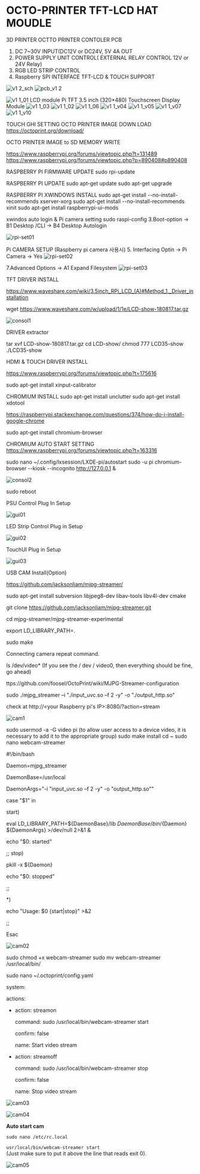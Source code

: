 # OCTO-PRINTER TFT-LCD HAT MOUDLE
3D PRINTER OCTTO PRINTER CONTOLER PCB


1. DC 7~30V INPUT(DC12V or DC24V, 5V 4A OUT
2. POWER SUPPLY UNIT CONTROL( EXTERNAL RELAY CONTROL 12V or 24V Relay)
3. RGB LED STRIP CONTROL
4. Raspberry SPI INTERFACE TFT-LCD & TOUCH SUPPORT


![v1 2_sch](https://user-images.githubusercontent.com/11598835/46899833-a0714800-ced3-11e8-9eae-bbafdd31d3e1.png)
![pcb_v1 2](https://user-images.githubusercontent.com/11598835/46899834-a2d3a200-ced3-11e8-92eb-150ee3ae9a74.png)

![v1 1_01](https://user-images.githubusercontent.com/11598835/46874394-075f1480-ce74-11e8-8775-5a9fb0a5c464.png)
LCD module Pi TFT 3.5 inch (320*480) Touchscreen Display Module
![v1 1_03](https://user-images.githubusercontent.com/11598835/46874435-2198f280-ce74-11e8-87f1-3caa8f3d6df9.png)
![v1 1_02](https://user-images.githubusercontent.com/11598835/46874464-31b0d200-ce74-11e8-94b3-80f0f6aa0f80.png)
![v1 1_06](https://user-images.githubusercontent.com/11598835/46874484-383f4980-ce74-11e8-96f9-7d96574cf30b.png)
![v1 1_v04](https://user-images.githubusercontent.com/11598835/46874488-3a090d00-ce74-11e8-8dbe-bd7b972c1a39.png)
![v1 1_v05](https://user-images.githubusercontent.com/11598835/46874495-3b3a3a00-ce74-11e8-9089-30a53a3ec9b9.png)
![v1 1_v07](https://user-images.githubusercontent.com/11598835/46874502-3d03fd80-ce74-11e8-87f4-e5af33d6ef59.png)
![v1 1_v10](https://user-images.githubusercontent.com/11598835/46874505-3e352a80-ce74-11e8-9f56-d8e30af4f5fd.png)


TOUCH GHI SETTING
OCTO PRINTER IMAGE DOWN LOAD
https://octoprint.org/download/

OCTO PRINTER IMAGE to SD MEMORY WRITE

https://www.raspberrypi.org/forums/viewtopic.php?t=131489
https://www.raspberrypi.org/forums/viewtopic.php?p=890408#p890408

RASPBERRY PI FIRMWARE UPDATE
sudo rpi-update

RASPBERRY PI UPDATE
sudo apt-get update 
sudo apt-get upgrade

RASPBERRY PI XWINDOWS INSTALL
sudo apt-get install --no-install-recommends xserver-xorg
sudo apt-get install --no-install-recommends xinit
sudo apt-get install raspberrypi-ui-mods

xwindos auto login & Pi camera setting
sudo raspi-config
3.Boot-option -> B1 Desktop /CLI -> B4 Desktop Autologin

![rpi-set01](https://user-images.githubusercontent.com/11598835/46899945-6f921280-ced5-11e8-8733-9a8a2dda06f3.png)

Pi CAMERA SETUP (Raspberry pi camera 사용시)
5. Interfacing Optin -> Pi Camera -> Yes
![rpi-set02](https://user-images.githubusercontent.com/11598835/47189405-57a80c00-d377-11e8-9879-542c8fbfb29b.png)

7.Advanced Options -> A1 Expand Filesystem
![rpi-set03](https://user-images.githubusercontent.com/11598835/47197200-98b41680-d39f-11e8-8927-1acf6e96e2c9.png)


TFT DRIVER INSTALL

https://www.waveshare.com/wiki/3.5inch_RPi_LCD_(A)#Method_1._Driver_installation


wget https://www.waveshare.com/w/upload/1/1e/LCD-show-180817.tar.gz

![consol1](https://user-images.githubusercontent.com/11598835/47189407-5971cf80-d377-11e8-8412-d9e97af0ed27.png)

DRIVER extractor

tar xvf LCD-show-180817.tar.gz
cd LCD-show/
chmod 777 LCD35-show 
./LCD35-show


HDMI & TOUCH DRIVER INSTALL

https://www.raspberrypi.org/forums/viewtopic.php?t=175616

sudo apt-get install xinput-calibrator



CHROMIUM INSTALL
sudo apt-get install unclutter
sudo apt-get install xdotool

https://raspberrypi.stackexchange.com/questions/374/how-do-i-install-google-chrome


sudo apt-get install chromium-browser

CHROMIUM AUTO START SETTING
https://www.raspberrypi.org/forums/viewtopic.php?t=163316

sudo nano ~/.config/lxsession/LXDE-pi/autostart
sudo -u pi chromium-browser --kiosk --incognito http://127.0.0.1 & 

![consol2](https://user-images.githubusercontent.com/11598835/47189410-5bd42980-d377-11e8-8e6b-21ce026a0bf3.png)


sudo reboot


PSU Control Plug In Setup

![gui01](https://user-images.githubusercontent.com/11598835/47196493-c26b3e80-d39b-11e8-9354-e4c18304e3d4.png)

LED Strip Control Plug in Setup

![gui02](https://user-images.githubusercontent.com/11598835/47196492-c1d2a800-d39b-11e8-8d63-ec137b7fc0e1.png)

TouchUI Plug in Setup

![gui03](https://user-images.githubusercontent.com/11598835/47196491-c1d2a800-d39b-11e8-8739-58778fd0eef6.png)

USB CAM Install(Option)

https://github.com/jacksonliam/mjpg-streamer/

sudo apt-get install subversion libjpeg8-dev libav-tools libv4l-dev cmake

git clone https://github.com/jacksonliam/mjpg-streamer.git

cd mjpg-streamer/mjpg-streamer-experimental

export LD_LIBRARY_PATH=.

sudo make

Connecting camera repeat command.

ls /dev/video* (If you see the / dev / video0, then everything should be fine, go ahead)

ttps://github.com/foosel/OctoPrint/wiki/MJPG-Streamer-configuration

sudo ./mjpg_streamer –i "./input_uvc.so –f 2 -y" -o "./output_http.so"

check at http://<your Raspberry pi's IP>:8080/?action=stream

![cam1](https://user-images.githubusercontent.com/11598835/47196489-c1d2a800-d39b-11e8-94b1-75423855fa21.png)


sudo usermod -a -G video pi
(to allow user access to a device video, it is necessary to add it to the appropriate group)
sudo make install
cd ~
sudo nano webcam-streamer

#!/bin/bash

Daemon=mjpg_streamer

DaemonBase=/usr/local

DaemonArgs="-i \"input_uvc.so –f 2 -y\" -o \"output_http.so\""

case "$1" in

start)

eval LD_LIBRARY_PATH=${DaemonBase}/lib ${DaemonBase}/bin/${Daemon} ${DaemonArgs} >/dev/null 2>&1 &

echo "$0: started"

;;
stop)

pkill -x ${Daemon}

echo "$0: stopped"

;;

*)

echo "Usage: $0 {start|stop}" >&2

;;

Esac

![cam02](https://user-images.githubusercontent.com/11598835/47197110-0b70c200-d39f-11e8-9a6b-62b13bd3cda5.png)


sudo chmod +x webcam-streamer
sudo mv webcam-streamer /usr/local/bin/

sudo nano ~/.octoprint/config.yaml

system:

  actions:
  
  - action: streamon
  
    command: sudo /usr/local/bin/webcam-streamer start
    
    confirm: false
    
    name: Start video stream
    
  - action: streamoff
  
    command: sudo /usr/local/bin/webcam-streamer stop
    
    confirm: false
    
    name: Stop video stream
    
![cam03](https://user-images.githubusercontent.com/11598835/47196496-c303d500-d39b-11e8-927a-436d0f93e258.png)

![cam04](https://user-images.githubusercontent.com/11598835/47196495-c26b3e80-d39b-11e8-9491-22dc55dee9ee.png)



**Auto start cam**

`sudo nano /etc/rc.local`<br>

`usr/local/bin/webcam-streamer start`<br>
(Just make sure to put it above the line that reads exit 0).

![cam05](https://user-images.githubusercontent.com/11598835/47196494-c26b3e80-d39b-11e8-9b17-26c75b5c6d32.png)
